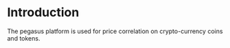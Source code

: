 # Introduction

The pegasus platform is used for price correlation on crypto-currency coins and tokens. 